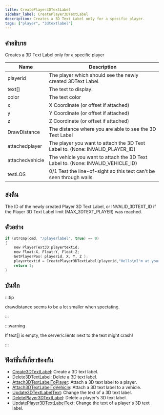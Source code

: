 ```yaml
---
title: CreatePlayer3DTextLabel
sidebar_label: CreatePlayer3DTextLabel
description: Creates a 3D Text Label only for a specific player.
tags: ["player", "3dtextlabel"]
---
```


## คำอธิบาย

Creates a 3D Text Label only for a specific player

| Name            | Description                                                                     |
| --------------- | ------------------------------------------------------------------------------- |
| playerid        | The player which should see the newly created 3DText Label.                     |
| text[]          | The text to display.                                                            |
| color           | The text color                                                                  |
| x               | X Coordinate (or offset if attached)                                            |
| y               | Y Coordinate (or offset if attached)                                            |
| z               | Z Coordinate (or offset if attached)                                            |
| DrawDistance    | The distance where you are able to see the 3D Text Label                        |
| attachedplayer  | The player you want to attach the 3D Text Label to. (None: INVALID_PLAYER_ID)   |
| attachedvehicle | The vehicle you want to attach the 3D Text Label to. (None: INVALID_VEHICLE_ID) |
| testLOS         | 0/1 Test the line-of-sight so this text can't be seen through walls             |

## ส่งคืน

The ID of the newly created Player 3D Text Label, or INVALID_3DTEXT_ID if the Player 3D Text Label limit (MAX_3DTEXT_PLAYER) was reached.

## ตัวอย่าง

```c
if (strcmp(cmd, "/playerlabel", true) == 0)
{
    new PlayerText3D:playertextid;
    new Float:X, Float:Y, Float:Z;
    GetPlayerPos( playerid, X, Y, Z );
    playertextid = CreatePlayer3DTextLabel(playerid,"Hello\nI'm at your position",0x008080FF,X,Y,Z,40.0);
    return 1;
}
```

## บันทึก

:::tip

drawdistance seems to be a lot smaller when spectating.

:::

:::warning

If text[] is empty, the server/clients next to the text might crash!

:::

## ฟังก์ชั่นที่เกี่ยวข้องกัน

- [Create3DTextLabel](../../scripting/functions/Create3DTextLabel.md): Create a 3D text label.
- [Delete3DTextLabel](../../scripting/functions/Delete3DTextLabel.md): Delete a 3D text label.
- [Attach3DTextLabelToPlayer](../../scripting/functions/Attach3DTextLabelToPlayer.md): Attach a 3D text label to a player.
- [Attach3DTextLabelToVehicle](../../scripting/functions/Attach3DTextLabelToVehicle.md): Attach a 3D text label to a vehicle.
- [Update3DTextLabelText](../../scripting/functions/Update3DTextLabelText.md): Change the text of a 3D text label.
- [DeletePlayer3DTextLabel](../../scripting/functions/DeletePlayer3DTextLabel.md): Delete a player's 3D text label.
- [UpdatePlayer3DTextLabelText](../../scripting/functions/UpdatePlayer3DTextLabelText.md): Change the text of a player's 3D text label.
